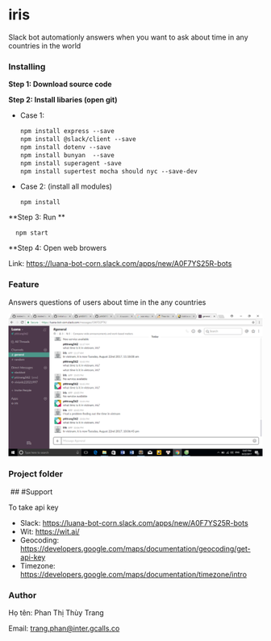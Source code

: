 # iris
Slack bot automationly answers when you want to ask about time in any countries in the world


### Installing

**Step  1: Download source code**

**Step 2: Install libaries (open git)**

- Case 1: 

      npm install express --save
      npm install @slack/client --save
      npm install dotenv --save
      npm install bunyan  --save
      npm install superagent -save
      npm install supertest mocha should nyc --save-dev
      
- Case 2: (install all modules)
      
      npm install 
      
**Step 3: Run **
      
      npm start
      
**Step 4: Open web browers
     
 Link: https://luana-bot-corn.slack.com/apps/new/A0F7YS25R-bots
    

### Feature
Answers questions of users about time in the any countries

![](https://github.com/pttt0410/iris/blob/ThuyTrang/image/2017-08-22%20(15).png)

### Project folder


 ## #Support

To take api key
  + Slack: https://luana-bot-corn.slack.com/apps/new/A0F7YS25R-bots
  + Wit: https://wit.ai/
  + Geocoding: https://developers.google.com/maps/documentation/geocoding/get-api-key
  + Timezone: https://developers.google.com/maps/documentation/timezone/intro
### Author

Họ tên: Phan Thị Thùy Trang

Email: trang.phan@inter.gcalls.co



